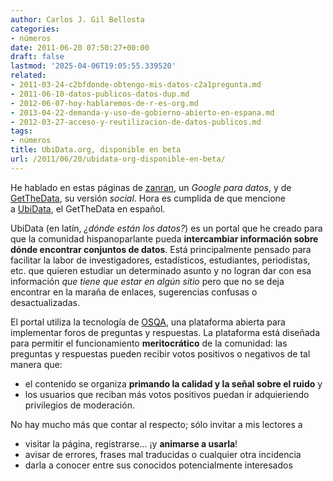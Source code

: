 ```yaml
---
author: Carlos J. Gil Bellosta
categories:
- números
date: 2011-06-20 07:50:27+00:00
draft: false
lastmod: '2025-04-06T19:05:55.339520'
related:
- 2011-03-24-c2bfdonde-obtengo-mis-datos-c2a1pregunta.md
- 2011-06-10-datos-publicos-datos-dup.md
- 2012-06-07-hoy-hablaremos-de-r-es-org.md
- 2013-04-22-demanda-y-uso-de-gobierno-abierto-en-espana.md
- 2012-03-27-acceso-y-reutilizacion-de-datos-publicos.md
tags:
- números
title: UbiData.org, disponible en beta
url: /2011/06/20/ubidata-org-disponible-en-beta/
---
```


He hablado en estas páginas de [zanran](http://www.zanran.com/q/), un _Google para datos_, y de [GetTheData](http://getthedata.org/), su versión _social_. Hora es cumplida de que mencione a [UbiData](http://ubidata.org/), el GetTheData en español.

UbiData (en latín, _¿dónde están los datos?_) es un portal que he creado para que la comunidad hispanoparlante pueda **intercambiar información sobre dónde encontrar conjuntos de datos**. Está principalmente pensado para facilitar la labor de investigadores, estadísticos, estudiantes, periodistas, etc. que quieren estudiar un determinado asunto y no logran dar con esa información _que tiene que estar en algún sitio_ pero que no se deja encontrar en la maraña de enlaces, sugerencias confusas o desactualizadas.

El portal utiliza la tecnología de [OSQA](http://www.osqa.net/), una plataforma abierta para implementar foros de preguntas y respuestas. La plataforma está diseñada para permitir el funcionamiento **meritocrático** de la comunidad: las preguntas y respuestas pueden recibir votos positivos o negativos de tal manera que:



* el contenido se organiza **primando la calidad y la señal sobre el ruido** y
* los usuarios que reciban más votos positivos puedan ir adquieriendo privilegios de moderación.

No hay mucho más que contar al respecto; sólo invitar a mis lectores a

* visitar la página, registrarse... ¡y **animarse a usarla**!
* avisar de errores, frases mal traducidas o cualquier otra incidencia
* darla a conocer entre sus conocidos potencialmente interesados